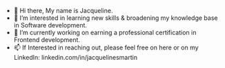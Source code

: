- 👋 Hi there, My name is Jacqueline.
- 👀 I’m interested in learning new skills & broadening my knowledge base in Software development.
- 🌱 I’m currently working on earning a professional certification in Frontend development.
- 📫 If Interested in reaching out, please feel free on here or on my LinkedIn: linkedin.com/in/jacquelinesmartin

<!---
JSM-webdev/JSM-webdev is a ✨ special ✨ repository because its `README.md` (this file) appears on your GitHub profile.
You can click the Preview link to take a look at your changes.
--->

